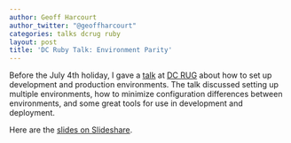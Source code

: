 ```yaml
---
author: Geoff Harcourt
author_twitter: "@geoffharcourt"
categories: talks dcrug ruby
layout: post
title: 'DC Ruby Talk: Environment Parity'
---
```


Before the July 4th holiday, I gave a
[talk](http://www.meetup.com/dcruby/events/125375432/) at [DC
RUG](http://www.meetup.com/dcruby/) about how to set up development and
production environments. The talk discussed setting up multiple environments,
how to minimize configuration differences between environments, and some great
tools for use in development and deployment.

Here are the [slides on
Slideshare](http://www.slideshare.net/geoffharcourt/dcrug-achieving-developmentproduction-parity).
